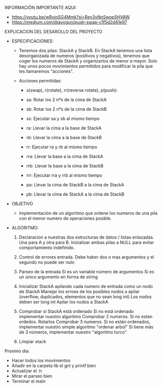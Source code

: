INFORMACIÓN IMPORTANTE AQUI:
- https://youtu.be/wRvipSG4Mmk?si=Rey3vNnSwop5HVAW
- https://medium.com/@ayogun/push-swap-c1f5d2d41e97


EXPLICACION DEL DESAROLLO DEL PROYECTO

- ESPECIFICACIONES:

    - Tenemos dos pilas: StackA y StackB.
    En StackA tenemos una lista desorganizada de numeros (positivos y negativos), tenemos que coger los numeros de StackA y organizarlos de menor a mayor.
    Solo hay unos pocos movimientos permitidos para modificar la pila que les llamaremos "acciones".
    
    - Acciones permitidas:
        - s(swap), r(rotate), rr(reverse rotate), p(push):

        - sa: Rotar los 2 nºs de la cima de StackA
        - sb: Rotar los 2 nºs de la cima de StackB
        - ss: Ejecutar sa y sb al mismo tiempo

        - ra: Llevar la cima a la base de StackA
        - rb: Llevar la cima a la base de StackB
        - rr: Ejecutar ra y rb al mismo tiempo

        - rra: Llevar la base a la cima de StackA
        - rrb: Llevar la base a la cima de StackB
        - rrr: Ejecutar rra y rrb al mismo tiempo

        - pa: Llevar la cima de StackB a la cima de StackA
        - pb: Llevar la cima de StackA a la cima de StackB


- OBJETIVO
    - Implementación de un algoritmo que ordene los numeros de una pila con el menor numero de operaciones posible.


- ALGORITMO:
    1. Declaracion a nuestras dos estructuras de datos / listas enlazadas. Una para A y otra para B.
        Inizializar ambas pilas a NULL para evitar comportamiento indefinido.

    2. Control de errores entrada. Debe haber dos o mas argumentos y el segundo no puede ser nulo

    3. Parseo de la entrada
        Si es un variable número de argumentos
        Si es un único argumento en forma de string

    4. Inicializar StackA apilando cada numero de entrada como un nodo de StackA
        Manejar los erroes de los posibles nodos a apilar (overflow, duplicados, elementos que no sean long int)
        Los nodos deben ser long int
        Apilar los nodos a StackA

    5. Comprobar si StackA está ordenado
        Si no está ordenado implementar nuestro algoritmo
        Comprobar 2 numeros. Si no estan ordedos. Rotarlos
        Comprobar 3 numeros. Si no están ordenados, implementar nuestro simple algoritmo "ordenar arbol"
        Si tiene más de 3 números, implementar nuestro "algoritmo turco"

    6. Limpiar stack



Proximo día:

- Hacer todos los movimientos
- Añadir en la carpeta lib el gnl y printf bien
- Actualizar el .h
- Mirar el parseo bien
- Terminar el main
